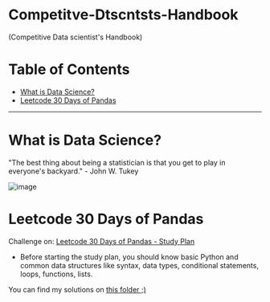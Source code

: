# Competitve-Dtscntsts-Handbook
(Competitive Data scientist's Handbook)

# Table of Contents
- [ What is Data Science?](#WHDC)
- [ Leetcode 30 Days of Pandas ](#Pandas)


----

<a id="WHDC"></a>
# What is Data Science? 
"The best thing about being a statistician is that you get to play in everyone's backyard." - John W. Tukey

![image](https://github.com/PhilipSanM/Competitve-Dtscntsts-Handbook/assets/99928036/2985ce0a-4bb0-4dfa-8aaf-9780e01bdab7)


<a id="Pandas"></a>
# Leetcode 30 Days of Pandas
Challenge on: <a href="https://leetcode.com/studyplan/30-days-of-pandas/"> Leetcode 30 Days of Pandas - Study Plan</a></br>
- Before starting the study plan, you should know basic Python and common data structures like syntax, data types, conditional statements, loops, functions, lists.</br>

You can find my solutions on <a href="https://github.com/PhilipSanM/Competitve-Dtscntsts-Handbook/tree/main/30_Days-of_Pandas"> this folder ;)</a></br>

